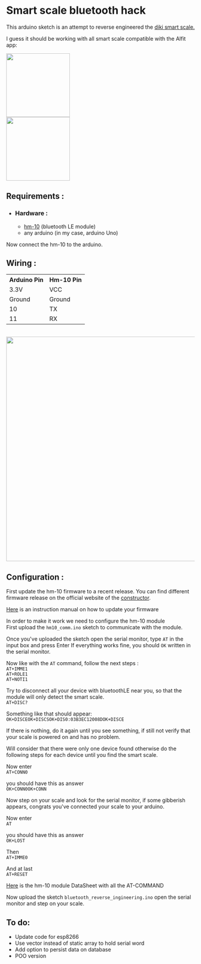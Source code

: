 
# Smart scale bluetooth hack   
 This arduino sketch is an attempt to reverse engineered the <a target="_blank" href="https://www.amazon.com/Scale-DIKI-Bluetooth-Smart-Monitor/dp/B01LNSFJXK">diki smart scale.</a>    
    
I guess it should be working with all smart scale compatible with the Alfit app:    
    
  <div>  
<a target="_blank" href="https://itunes.apple.com/us/app/aifit/id975487343?mt=8"><img width="170" src="https://www.imro.ie/wp-content/uploads/2017/09/app-store-image.png"></a>  <br>  
<a target="_blank" href="https://play.google.com/store/apps/details?id=com.icare.iweight"><img width="170" src="https://www.designpieces.com/wp-content/uploads/2016/02/google-play-badge.png"></a>  
</div>  
  
<h2>Requirements :</h2>  

- <h3>Hardware : </h3>

	- <a href="https://www.amazon.com/DSD-TECH-Bluetooth-iBeacon-Arduino/dp/B06WGZB2N4/ref=sr_1_1_sspa?s=electronics&ie=UTF8&qid=1521901583&sr=1-1-spons&keywords=hm-10&psc=1">hm-10</a> (bluetooth LE module)  
	- any arduino (in my case, arduino Uno)

Now connect the hm-10 to the arduino.

 <h2>Wiring :</h2>
<table>
<tr>
<th>Arduino Pin</th>
<th>Hm-10 Pin</th>
</tr>
<tr>
<td>3.3V</td>
<td>VCC</td>
</tr>
<tr>
<td>Ground</td>
<td>Ground</td>
</tr>
<tr>
<td>10</td>
<td>TX</td>
</tr>
<tr>
<td>11</td>
<td>RX</td>
</tr>
</table>
<br>
<img width=600 src="https://user-images.githubusercontent.com/8396656/37866949-e86f9aa8-2f91-11e8-91ac-a5592e4eef77.png">
<h2>Configuration :</h2>  

First update the hm-10 firmware to a recent release. You can find different firmware release on the official website of the <a target="_blank" href="http://www.jnhuamao.cn/download_rom_en.asp?id=">constructor</a>.

<a target="_blank" href="http://www.martyncurrey.com/?wpdmdl=4939">Here</a>  is an instruction manual on how to update your firmware 

In order to make it work we need to configure the hm-10 module  
First upload the  <code>hm10_comm.ino</code> sketch to communicate with the module.

Once you've uploaded the sketch open the serial monitor, type <code>AT</code> in the input box and press Enter
If everything works fine, you should <code>OK</code> written in the serial monitor.

Now like with the <code>AT</code> command, follow the next steps :<br>
<code>AT+IMME1</code><br>
<code>AT+ROLE1</code><br>
<code>AT+NOTI1</code><br>

Try to disconnect all your device with bluetoothLE near you, so that the module will only detect the smart scale.<br>
<code>AT+DISC?</code>

Something like that should appear:<br>
<code>OK+DISCEOK+DISCSOK+DIS0:03B3EC12008DOK+DISCE</code>

If there is nothing, do it again until you see something, if still not verify that your scale is powered on and has no problem.

Will consider that there were only one device found otherwise do the following steps for each device until you find the smart scale.

Now enter<br>
<code>AT+CONN0</code>

you should have this as answer<br>
<code>OK+CONN0OK+CONN</code>

Now step on your scale and look for the serial monitor, if some gibberish appears, congrats you've connected your scale to your arduino.

Now enter<br>
<code>AT</code>

you should have this as answer<br>
<code>OK+LOST</code>

Then<br>
<code>AT+IMME0</code>

And at last <br>
<code>AT+RESET</code>

<a href="http://www.martyncurrey.com/?wpdmdl=5917">Here</a> is the hm-10 module DataSheet with all the AT-COMMAND

Now upload the sketch <code>bluetooth_reverse_ingineering.ino</code> open the serial monitor and step on your scale.

<h2>To do:</h2>  

- Update code for esp8266
- Use vector instead of static array to hold serial word
- Add option to persist data on database
- POO version
